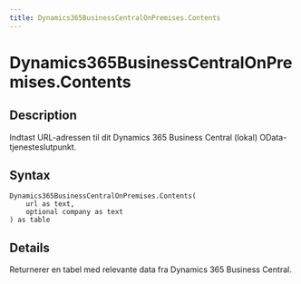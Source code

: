 ```yaml
---
title: Dynamics365BusinessCentralOnPremises.Contents
---
```


# Dynamics365BusinessCentralOnPremises.Contents


## Description

Indtast URL-adressen til dit Dynamics 365 Business Central (lokal) OData-tjenesteslutpunkt.


## Syntax

```powerquery
Dynamics365BusinessCentralOnPremises.Contents(
    url as text,
    optional company as text
) as table
```


## Details

Returnerer en tabel med relevante data fra Dynamics 365 Business Central.


